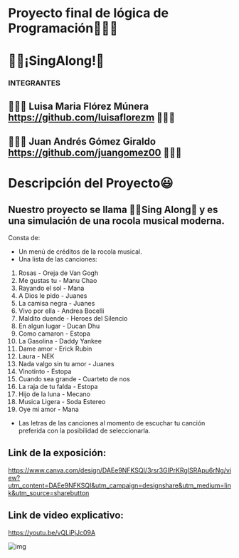 # Proyecto final de lógica de Programación🧑🏻‍🎓
# 🧑‍🎤¡SingAlong!🎼
### INTEGRANTES
## 👩🏻‍💻 Luisa Maria Flórez Múnera https://github.com/luisaflorezm 👩🏻‍💻 
## 🧑🏻‍💻 Juan Andrés Gómez Giraldo https://github.com/juangomez00 🧑🏻‍💻

# Descripción del Proyecto😃 
## Nuestro proyecto se llama 🧑‍🎤Sing Along🎼 y es una simulación de una rocola musical moderna.
Consta de: 
- Un menú de créditos de la rocola musical.
- Una lista de las canciones:
1. Rosas - Oreja de Van Gogh  
2. Me gustas tu - Manu Chao
3. Rayando el sol - Mana
4. A Dios le pido - Juanes
5. La camisa negra - Juanes
6. Vivo por ella - Andrea Bocelli
7. Maldito duende - Heroes del Silencio
8. En algun lugar - Ducan Dhu
9. Como camaron - Estopa
10. La Gasolina - Daddy Yankee
11. Dame amor - Erick Rubin
12. Laura - NEK
13. Nada valgo sin tu amor - Juanes
14. Vinotinto - Estopa
15. Cuando sea grande - Cuarteto de nos
16. La raja de tu falda - Estopa
17. Hijo de la luna - Mecano
18. Musica Ligera - Soda Estereo
19. Oye mi amor - Mana
- Las letras de las canciones al momento de escuchar tu canción preferida con la posibilidad de seleccionarla. 

## Link de la exposición:
https://www.canva.com/design/DAEe9NFKSQI/3rsr3GIPrKRgISRApu6rNg/view?utm_content=DAEe9NFKSQI&utm_campaign=designshare&utm_medium=link&utm_source=sharebutton

## Link de video explicativo:
https://youtu.be/vQLiPjJc09A

![img](https://i.imgur.com/eqkxG5q.png)
